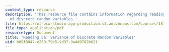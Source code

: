 ```yaml
---
content_type: resource
description: 'This resource file contains information regarding reading 5a: variance
  of discrete random variables.'
file: https://ol-ocw-studio-app-production.s3.amazonaws.com/courses/18-05-introduction-to-probability-and-statistics-spring-2014/b09f8047e25079e59d379a4d9782b621_MIT18_05S14_Reading5a.pdf
file_type: application/pdf
resourcetype: Document
title: 'Reading 5a: Variance of Discrete Random Variables'
uid: b09f8047-e250-79e5-9d37-9a4d9782b621
---
```

